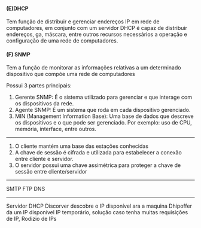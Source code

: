 #### (E)DHCP
Tem função de distribuir e gerenciar endereços IP em rede de computadores, em conjunto com um servidor DHCP é capaz de distribuir endereços, ga, máscara, entre outros recursos necessários a operação e configuração  de uma rede de computadores.

#### (F) SNMP
Tem a função de monitorar as informações relativas a um determinado dispositivo que compõe uma rede de computadores

Possui 3 partes principais:
1. Gerente SNMP: É o sistema utilizado para gerenciar e que interage com os dispositivos da rede.
2. Agente SNMP: É um sistema  que roda em cada dispositivo gerenciado.
3. MIN (Management Information Base): Uma base de dados que descreve os dispositivos e o que pode ser gerenciado. Por exemplo: uso de CPU, memória, interface, entre outros.

---
1. O cliente mantém uma base das estações conhecidas
2. A chave de sessão é cifrada e utilizada para estabelecer a conexão entre cliente e servidor.
3. O servidor possui uma chave assimétrica para proteger a chave de sessão entre cliente/servidor
---
SMTP
FTP
DNS

---
Servidor DHCP
Discorver descobre o IP disponível ara a maquina
Dhipoffer da um IP disponível
IP temporário, solução caso tenha muitas requisições de IP, Rodizio de IPs





